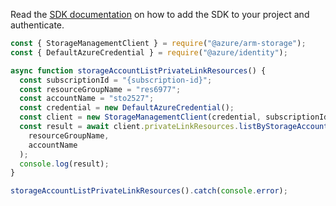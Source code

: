 Read the [SDK documentation](https://github.com/Azure/azure-sdk-for-js/blob/%40azure%2Farm-storage_17.2.0/sdk/storage/arm-storage/README.md) on how to add the SDK to your project and authenticate.

```javascript
const { StorageManagementClient } = require("@azure/arm-storage");
const { DefaultAzureCredential } = require("@azure/identity");

async function storageAccountListPrivateLinkResources() {
  const subscriptionId = "{subscription-id}";
  const resourceGroupName = "res6977";
  const accountName = "sto2527";
  const credential = new DefaultAzureCredential();
  const client = new StorageManagementClient(credential, subscriptionId);
  const result = await client.privateLinkResources.listByStorageAccount(
    resourceGroupName,
    accountName
  );
  console.log(result);
}

storageAccountListPrivateLinkResources().catch(console.error);
```

